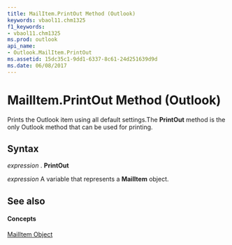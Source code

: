 ```yaml
---
title: MailItem.PrintOut Method (Outlook)
keywords: vbaol11.chm1325
f1_keywords:
- vbaol11.chm1325
ms.prod: outlook
api_name:
- Outlook.MailItem.PrintOut
ms.assetid: 15dc35c1-9dd1-6337-8c61-24d251639d9d
ms.date: 06/08/2017
---
```



# MailItem.PrintOut Method (Outlook)

Prints the Outlook item using all default settings.The  **PrintOut** method is the only Outlook method that can be used for printing.


## Syntax

 _expression_ . **PrintOut**

 _expression_ A variable that represents a **MailItem** object.


## See also


#### Concepts


[MailItem Object](Outlook.MailItem.md)


